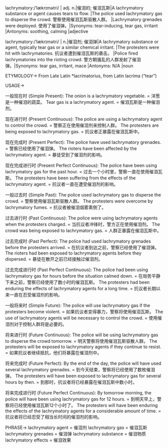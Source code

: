 lachrymatory:/ˈlækrɪmətri/ | adj. n.|催泪的; 催泪瓦斯|A lachrymatory substance or agent causes tears to flow. |The police used lachrymatory gas to disperse the crowd. 警察使用催泪瓦斯驱散人群。 |Lachrymatory grenades were deployed.  使用了催泪弹。|Synonyms: tear-inducing, tear gas, irritant |Antonyms: soothing, calming |adjective

lachrymatory:/ˈlækrɪmətri/ | n.|催泪剂; 催泪弹|A lachrymatory substance or agent, typically tear gas or a similar chemical irritant. |The protesters were hit with lachrymatories. 抗议者遭到催泪瓦斯的袭击。 |Police fired lachrymatories into the rioting crowd. 警方朝骚乱的人群发射了催泪弹。|Synonyms: tear gas, irritant, mace |Antonyms: N/A |noun


ETYMOLOGY->
From Late Latin *lacrimatorius, from Latin lacrima (“tear”)

USAGE->

一般现在时 (Simple Present):
The onion is a lachrymatory vegetable. = 洋葱是一种催泪的蔬菜。
Tear gas is a lachrymatory agent. = 催泪瓦斯是一种催泪剂。

现在进行时 (Present Continuous):
The police are using a lachrymatory agent to control the crowd. = 警察正在使用催泪剂来控制人群。
The protesters are being exposed to lachrymatory gas. = 抗议者正暴露在催泪瓦斯中。

现在完成时 (Present Perfect):
The police have used lachrymatory grenades. = 警察已经使用了催泪弹。
The rioters have been affected by the lachrymatory agent. = 暴徒受到了催泪剂的影响。

现在完成进行时 (Present Perfect Continuous):
The police have been using lachrymatory gas for the past hour. = 过去一个小时里，警察一直在使用催泪瓦斯。
The protesters have been suffering from the effects of the lachrymatory agent. = 抗议者一直在遭受催泪剂的影响。

一般过去时 (Simple Past):
The police used lachrymatory gas to disperse the crowd. = 警察使用催泪瓦斯驱散人群。
The protesters were overcome by lachrymatory fumes. = 抗议者被催泪烟雾熏倒了。

过去进行时 (Past Continuous):
The police were using lachrymatory agents when the protesters charged. = 当抗议者冲锋时，警方正在使用催泪剂。
The crowd was being exposed to lachrymatory gas. = 人群正暴露在催泪瓦斯中。

过去完成时 (Past Perfect):
The police had used lachrymatory grenades before the protesters arrived. = 在抗议者到达之前，警察已经使用了催泪弹。
The rioters had been exposed to lachrymatory agents before they dispersed. = 暴徒在散开之前已经接触过催泪剂。

过去完成进行时 (Past Perfect Continuous):
The police had been using lachrymatory gas for hours before the situation calmed down. = 在局势平静下来之前，警察已经使用了数小时的催泪瓦斯。
The protesters had been enduring the effects of lachrymatory agents for a long time. = 抗议者长期以来一直在忍受催泪剂的影响。

一般将来时 (Simple Future):
The police will use lachrymatory gas if the protesters become violent. = 如果抗议者变得暴力，警察将使用催泪瓦斯。
The use of lachrymatory agents will be necessary to control the crowd. = 使用催泪剂对于控制人群将是必要的。

将来进行时 (Future Continuous):
The police will be using lachrymatory gas to disperse the crowd tomorrow. = 明天警察将使用催泪瓦斯驱散人群。
The protesters will be exposed to lachrymatory agents if they continue to resist. = 如果抗议者继续抵抗，他们将暴露在催泪剂中。

将来完成时 (Future Perfect):
By the end of the day, the police will have used several lachrymatory grenades. = 到今天结束，警察将已经使用了数枚催泪弹。
The protesters will have been exposed to lachrymatory gas for several hours by then. = 到那时，抗议者将已经暴露在催泪瓦斯中数小时。

将来完成进行时 (Future Perfect Continuous):
By tomorrow morning, the police will have been using lachrymatory gas for 12 hours. = 到明天早上，警察将已经使用催泪瓦斯12个小时了。
The protesters will have been enduring the effects of the lachrymatory agents for a considerable amount of time. = 抗议者将已经忍受了相当长时间的催泪剂的影响。


PHRASE->
lachrymatory agent = 催泪剂
lachrymatory gas = 催泪瓦斯
lachrymatory grenades = 催泪弹
lachrymatory substance = 催泪物质
lachrymatory effects = 催泪效果
